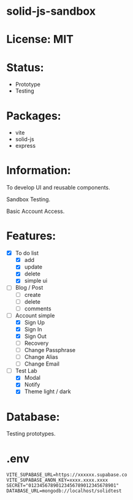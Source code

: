# solid-js-sandbox

# License: MIT

# Status:
- Prototype
- Testing

# Packages:
- vite
- solid-js
- express

# Information:
  To develop UI and reusable components.

  Sandbox Testing.

  Basic Account Access.

# Features:
- [x] To do list
  - [x] add
  - [x] update
  - [x] delete
  - [x] simple ui
- [ ] Blog / Post
  - [ ] create
  - [ ] delete
  - [ ] comments
- [ ] Account simple
  - [x] Sign Up
  - [x] Sign In
  - [x] Sign Out
  - [ ] Recovery
  - [ ] Change Passphrase
  - [ ] Change Alias
  - [ ] Change Email

- [ ] Test Lab
  - [x] Modal
  - [x] Notify
  - [x] Theme light / dark

# Database:
  Testing prototypes.

# .env
```
VITE_SUPABASE_URL=https://xxxxxx.supabase.co
VITE_SUPABASE_ANON_KEY=xxxx.xxxx.xxxx
SECRET="01234567890123456789012345678901"
DATABASE_URL=mongodb://localhost/solidtest
```